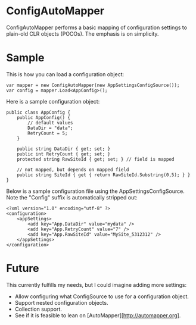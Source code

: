# ConfigAutoMapper
ConfigAutoMapper performs a basic mapping of configuration settings to plain-old CLR objects (POCOs). The emphasis is on simplicity.

# Sample
This is how you can load a configuration object:

	var mapper = new ConfigAutoMapper(new AppSettingsConfigSource());
	var config = mapper.Load<AppConfig>();

Here is a sample configuration object:

	public class AppConfig {
		public AppConfig() {
			// default values
			DataDir = "data";
			RetryCount = 5;
		}

		public string DataDir { get; set; }
		public int RetryCount { get; set; }	
		protected string RawSiteId { get; set; } // field is mapped

		// not mapped, but depends on mapped field
		public string SiteId { get { return RawSiteId.Substring(0,5); } }
	}

Below is a sample configuration file using the AppSettingsConfigSource. Note the "Config" suffix is automatically stripped out:

	<?xml version="1.0" encoding="utf-8" ?>
	<configuration>
		<appSettings>
			<add key="App.DataDir" value="mydata" />
			<add key="App.RetryCount" value="7" />
			<add key="App.RawSiteId" value="MySite_5312312" />
		</appSettings>
	</configuration>

# Future
This currently fulfills my needs, but I could imagine adding more settings:
* Allow configuring what ConfigSource to use for a configuration object.
* Support nested configuration objects.
* Collection support.
* See if it is feasible to lean on [AutoMapper][http://automapper.org].

